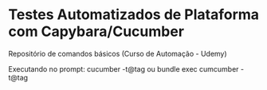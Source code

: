 # Testes Automatizados de Plataforma com Capybara/Cucumber
Repositório de comandos básicos 
(Curso de Automação - Udemy)

Executando no prompt: 
cucumber -t@tag 
ou 
bundle exec cumcumber -t@tag 
